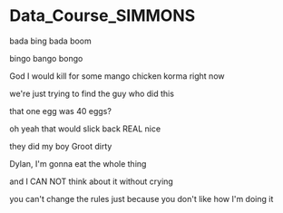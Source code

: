 # Data_Course_SIMMONS

bada bing bada boom

bingo bango bongo

God I would kill for some mango chicken korma right now

we're just trying to find the guy who did this

that one egg was 40 eggs? 

oh yeah that would slick back REAL nice

they did my boy Groot dirty

Dylan, I'm gonna eat the whole thing

and I CAN NOT think about it without crying

you can't change the rules just because you don't like how I'm doing it